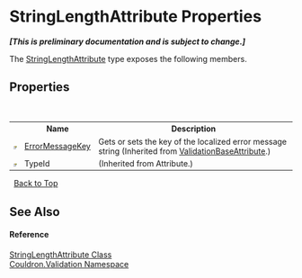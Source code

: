 # StringLengthAttribute Properties
 _**\[This is preliminary documentation and is subject to change.\]**_

The <a href="T_Couldron_Validation_StringLengthAttribute">StringLengthAttribute</a> type exposes the following members.


## Properties
&nbsp;<table><tr><th></th><th>Name</th><th>Description</th></tr><tr><td>![Public property](media/pubproperty.gif "Public property")</td><td><a href="P_Couldron_Validation_ValidationBaseAttribute_ErrorMessageKey">ErrorMessageKey</a></td><td>
Gets or sets the key of the localized error message string
 (Inherited from <a href="T_Couldron_Validation_ValidationBaseAttribute">ValidationBaseAttribute</a>.)</td></tr><tr><td>![Public property](media/pubproperty.gif "Public property")</td><td>TypeId</td><td> (Inherited from Attribute.)</td></tr></table>&nbsp;
<a href="#stringlengthattribute-properties">Back to Top</a>

## See Also


#### Reference
<a href="T_Couldron_Validation_StringLengthAttribute">StringLengthAttribute Class</a><br /><a href="N_Couldron_Validation">Couldron.Validation Namespace</a><br />